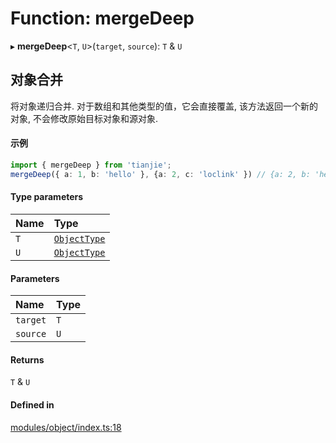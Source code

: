 # Function: mergeDeep

▸ **mergeDeep**<`T`, `U`\>(`target`, `source`): `T` & `U`

## 对象合并
将对象递归合并. 对于数组和其他类型的值，它会直接覆盖, 该方法返回一个新的对象, 不会修改原始目标对象和源对象.
 #### 示例
 ```ts
import { mergeDeep } from 'tianjie';
mergeDeep({ a: 1, b: 'hello' }, {a: 2, c: 'loclink' }) // {a: 2, b: 'hello', c: 'loclink'}

```

#### Type parameters

| Name | Type |
| :------ | :------ |
| `T` | [`ObjectType`](../types/ObjectType.md) |
| `U` | [`ObjectType`](../types/ObjectType.md) |

#### Parameters

| Name | Type |
| :------ | :------ |
| `target` | `T` |
| `source` | `U` |

#### Returns

`T` & `U`

#### Defined in

[modules/object/index.ts:18](https://github.com/hacxy/tianjie/blob/a7d5cc7/src/modules/object/index.ts#L18)
